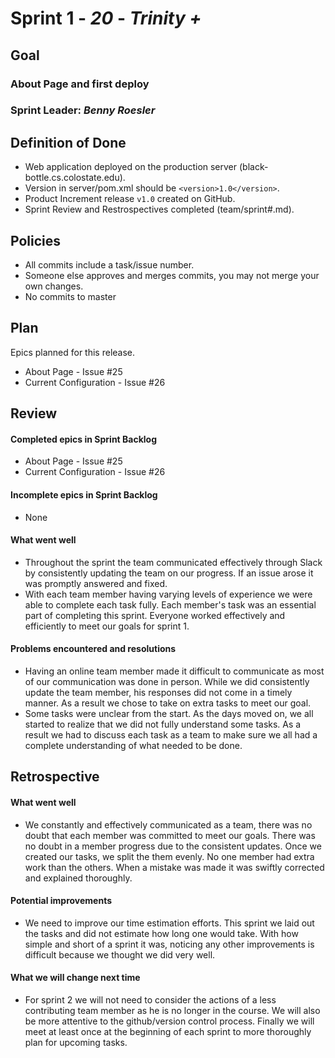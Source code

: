# Sprint 1 - *20* - *Trinity +*

## Goal

### About Page and first deploy

### Sprint Leader: *Benny Roesler*

## Definition of Done

* Web application deployed on the production server (black-bottle.cs.colostate.edu).
* Version in server/pom.xml should be `<version>1.0</version>`.
* Product Increment release `v1.0` created on GitHub.
* Sprint Review and Restrospectives completed (team/sprint#.md).

## Policies

* All commits include a task/issue number.
* Someone else approves and merges commits, you may not merge your own changes.
* No commits to master

## Plan

Epics planned for this release.

* About Page - Issue #25
* Current Configuration - Issue #26


## Review

#### Completed epics in Sprint Backlog 
* About Page - Issue #25
* Current Configuration - Issue #26

#### Incomplete epics in Sprint Backlog 
* None

#### What went well
* Throughout the sprint the team communicated effectively through Slack by consistently updating the team on our progress. If an issue arose it was promptly answered and fixed.
* With each team member having varying levels of experience we were able to complete each task fully. Each member's task was an essential part of completing this sprint. Everyone worked effectively and efficiently to meet our goals for sprint 1.

#### Problems encountered and resolutions
* Having an online team member made it difficult to communicate as most of our communication was done in person. While we did consistently update the team member, his responses did not come in a timely manner. As a result we chose to take on extra tasks to meet our goal.
* Some tasks were unclear from the start. As the days moved on, we all started to realize that we did not fully understand some tasks. As a result we had to discuss each task as a team to make sure we all had a complete understanding of what needed to be done.

## Retrospective

#### What went well
* We constantly and effectively communicated as a team, there was no doubt that each member was committed to meet our goals. There was no doubt in a member progress due to the consistent updates. Once we created our tasks, we split the them evenly. No one member had extra work than the others. When a mistake was made it was swiftly corrected and explained thoroughly.
  
#### Potential improvements
* We need to improve our time estimation efforts. This sprint we laid out the tasks and did not estimate how long one would take. With how simple and short of a sprint it was, noticing any other improvements is difficult because we thought we did very well.

#### What we will change next time
* For sprint 2 we will not need to consider the actions of a less contributing team member as he is no longer in the course. We will also be more attentive to the github/version control process. Finally we will meet at least once at the beginning of each sprint to more thoroughly plan for upcoming tasks.